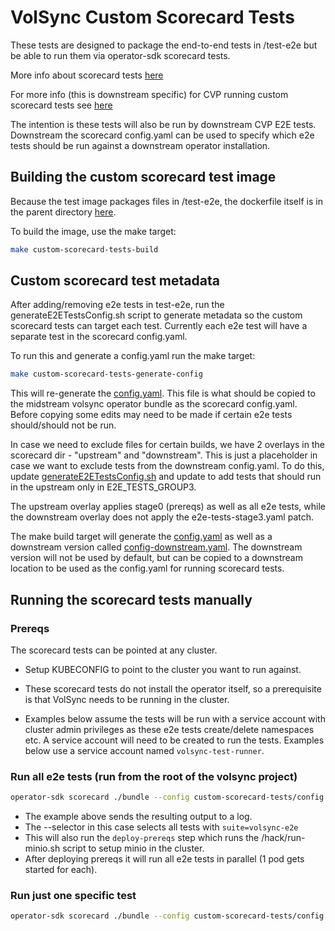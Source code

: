 # VolSync Custom Scorecard Tests

These tests are designed to package the end-to-end tests in /test-e2e but be able
to run them via operator-sdk scorecard tests.

More info about scorecard tests [here](https://sdk.operatorframework.io/docs/testing-operators/scorecard/custom-tests/)

For more info (this is downstream specific) for CVP running custom scorecard
tests see [here](https://docs.engineering.redhat.com/display/CVP/Operator+Verification+Pipeline+Documentation#operator-custom-scorecard-tests)

The intention is these tests will also be run by downstream CVP E2E tests.
Downstream the scorecard config.yaml can be used to specify which e2e tests
should be run against a downstream operator installation.

## Building the custom scorecard test image

Because the test image packages files in /test-e2e, the dockerfile itself is in
the parent directory [here](../Dockerfile.volsync-custom-scorecard-tests).

To build the image, use the make target:

```bash
make custom-scorecard-tests-build
```

## Custom scorecard test metadata

After adding/removing e2e tests in test-e2e, run the generateE2ETestsConfig.sh
script to generate metadata so the custom scorecard tests can target each test.
Currently each e2e test will have a separate test in the scorecard config.yaml.

To run this and generate a config.yaml run the make target:

```bash
make custom-scorecard-tests-generate-config
```

This will re-generate the [config.yaml](config.yaml).  This file is what should
be copied to the midstream volsync operator bundle as the scorecard config.yaml.
Before copying some edits may need to be made if certain e2e tests should/should
not be run.

In case we need to exclude files for certain builds, we have 2 overlays in the
scorecard dir - "upstream" and "downstream".  This is just a placeholder in case
we want to exclude tests from the downstream config.yaml. To do this,
update [generateE2ETestsConfig.sh](generateE2ETestsConfig.sh) and update to add
tests that should run in the upstream only in E2E_TESTS_GROUP3.

The upstream overlay applies stage0 (prereqs) as well as all e2e tests, while
the downstream overlay does not apply the e2e-tests-stage3.yaml patch.

The make build target will generate the [config.yaml](config.yaml) as well as a
downstream version called [config-downstream.yaml](config-downstream.yaml).
The downstream version will not be used by default, but can be copied to a
downstream location to be used as the config.yaml for running scorecard tests.

## Running the scorecard tests manually

### Prereqs

The scorecard tests can be pointed at any cluster.

- Setup KUBECONFIG to point to the cluster you want to run against.

- These scorecard tests do not install the operator itself, so a prerequisite is
  that VolSync needs to be running in the cluster.

- Examples below assume the tests will be run with a service account with
  cluster admin privileges as these e2e tests create/delete namespaces etc.
  A service account will need to be created to run the tests. Examples below use
  a service account named `volsync-test-runner`.

### Run all e2e tests (run from the root of the volsync project)

```bash
operator-sdk scorecard ./bundle --config custom-scorecard-tests/config.yaml --selector=suite=volsync-e2e -o text --wait-time=3600s --skip-cleanup=false --service-account=volsync-test-runner 2>&1 | tee /tmp/custom-scorecard-tests.log
```

- The example above sends the resulting output to a log.
- The --selector in this case selects all tests with `suite=volsync-e2e`
- This will also run the `deploy-prereqs` step which runs the /hack/run-minio.sh
  script to setup minio in the cluster.
- After deploying prereqs it will run all e2e tests in parallel (1 pod gets
  started for each).

### Run just one specific test

```bash
operator-sdk scorecard ./bundle --config custom-scorecard-tests/config.yaml --selector=test=test_restic_with_previous.yml -o text --wait-time=300s --skip-cleanup=false --service-account=volsync-test-runner
```
